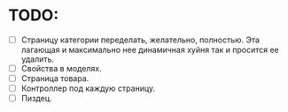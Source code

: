 <h1>TODO:</h1>

- [ ] Страницу категории переделать, желательно, полностью. Эта лагающая и максимально нее динамичная хуйня так и просится ее удалить.
- [ ] Свойства в моделях.
- [ ] Страница товара.
- [ ] Контроллер под каждую страницу.
- [ ] Пиздец.
